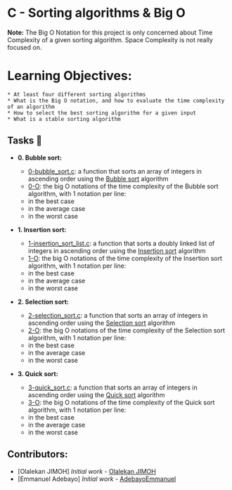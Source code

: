 # C - Sorting algorithms & Big O
**Note:** The Big O Notation for this project is only concerned about Time Complexity of a given sorting algorithm.
Space Complexity is not really focused on.

# Learning Objectives:
	* At least four different sorting algorithms
	* What is the Big O notation, and how to evaluate the time complexity of an algorithm
	* How to select the best sorting algorithm for a given input
	* What is a stable sorting algorithm


## Tasks :page_with_curl:
* **0. Bubble sort:**
	* [0-bubble_sort.c](./0-bubble_sort.c): a function that sorts an array of integers in ascending order using the [Bubble sort](https://en.wikipedia.org/wiki/Bubble_sort) algorithm
	* [0-O](./0-O): the big O notations of the time complexity of the Bubble sort algorithm, with 1 notation per line:
	* in the best case
	* in the average case
	* in the worst case

* **1. Insertion sort:**
	* [1-insertion_sort_list.c](./1-insertion_sort_list.c): a function that sorts a doubly linked list of integers in ascending order using the [Insertion sort](https://en.wikipedia.org/wiki/Insertion_sort) algorithm
	* [1-O](./1-O):  the big O notations of the time complexity of the Insertion sort algorithm, with 1 notation per line:
	* in the best case
	* in the average case
	* in the worst case

* **2. Selection sort:**
	* [2-selection_sort.c](./2-selection_sort.c): a function that sorts an array of integers in ascending order using the [Selection sort](https://en.wikipedia.org/wiki/Selection_sort) algorithm
	* [2-O](./2-O): the big O notations of the time complexity of the Selection sort algorithm, with 1 notation per line:
	* in the best case
	* in the average case
	* in the worst case

* **3. Quick sort:**
	* [3-quick_sort.c](./3-quick_sort.c): a function that sorts an array of integers in ascending order using the [Quick sort](https://en.wikipedia.org/wiki/Quicksort) algorithm
	* [3-O](./3-O): the big O notations of the time complexity of the Quick sort algorithm, with 1 notation per line:
	* in the best case
	* in the average case
	* in the worst case

























## Contributors:
* [Olalekan JIMOH] *Initial work* - [Olalekan JIMOH](https://github.com/jasmin1002)
* [Emmanuel Adebayo] *Initial work* - [AdebayoEmmanuel](https://github.com/AdebayoEmmanuel)
